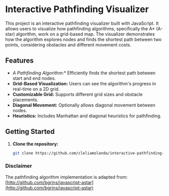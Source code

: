 # Interactive Pathfinding Visualizer

This project is an interactive pathfinding visualizer built with JavaScript. It allows users to visualize how pathfinding algorithms, specifically the A* (A-star) algorithm, work on a grid-based map. The visualizer demonstrates how the algorithm explores nodes and finds the shortest path between two points, considering obstacles and different movement costs.

## Features

- **A* Pathfinding Algorithm:** Efficiently finds the shortest path between start and end nodes.
- **Grid-Based Visualization:** Users can see the algorithm's progress in real-time on a 2D grid.
- **Customizable Grid:** Supports different grid sizes and obstacle placements.
- **Diagonal Movement:** Optionally allows diagonal movement between nodes.
- **Heuristics:** Includes Manhattan and diagonal heuristics for pathfinding.

## Getting Started

1. **Clone the repository:**
   ```bash
   git clone https://github.com/cleliamolanda/interactive-pathfinding-visualizer.git


### Disclaimer

The pathfinding algorithm implementation is adapted from: [http://github.com/bgrins/javascript-astar](http://github.com/bgrins/javascript-astar)